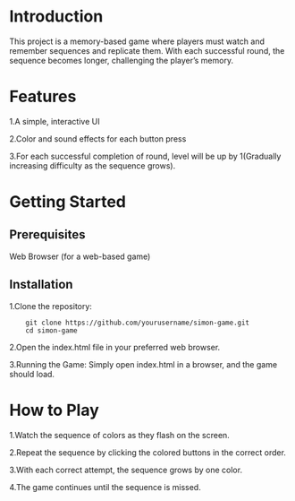 # Introduction
This project is a memory-based game where players must watch and remember sequences and replicate them. With each successful round, the sequence becomes longer, challenging the player’s memory.

# Features
  1.A simple, interactive UI
  
  2.Color and sound effects for each button press
  
  3.For each successful completion of round, level will be up by 1(Gradually increasing difficulty as the sequence grows).

  
# Getting Started
## Prerequisites
  Web Browser (for a web-based game)
## Installation
  1.Clone the repository:
  
        git clone https://github.com/yourusername/simon-game.git 
        cd simon-game

  2.Open the index.html file in your preferred web browser.

  3.Running the Game: Simply open index.html in a browser, and the game should load.

# How to Play
  1.Watch the sequence of colors as they flash on the screen.
  
  2.Repeat the sequence by clicking the colored buttons in the correct order.
  
  3.With each correct attempt, the sequence grows by one color.
  
  4.The game continues until the sequence is missed.
